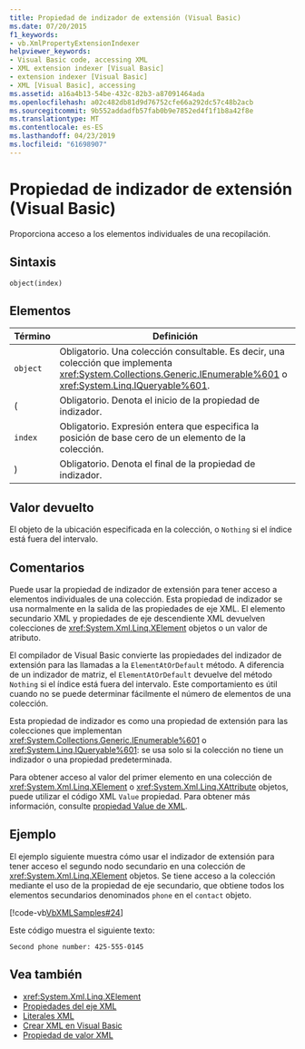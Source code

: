 ```yaml
---
title: Propiedad de indizador de extensión (Visual Basic)
ms.date: 07/20/2015
f1_keywords:
- vb.XmlPropertyExtensionIndexer
helpviewer_keywords:
- Visual Basic code, accessing XML
- XML extension indexer [Visual Basic]
- extension indexer [Visual Basic]
- XML [Visual Basic], accessing
ms.assetid: a16a4b13-54be-432c-82b3-a87091464ada
ms.openlocfilehash: a02c482db81d9d76752cfe66a292dc57c48b2acb
ms.sourcegitcommit: 9b552addadfb57fab0b9e7852ed4f1f1b8a42f8e
ms.translationtype: MT
ms.contentlocale: es-ES
ms.lasthandoff: 04/23/2019
ms.locfileid: "61698907"
---
```

# <a name="extension-indexer-property-visual-basic"></a>Propiedad de indizador de extensión (Visual Basic)
Proporciona acceso a los elementos individuales de una recopilación.  
  
## <a name="syntax"></a>Sintaxis  
  
```  
object(index)  
```  
  
## <a name="parts"></a>Elementos  
  
|Término|Definición|  
|---|---|  
|`object`|Obligatorio. Una colección consultable. Es decir, una colección que implementa <xref:System.Collections.Generic.IEnumerable%601> o <xref:System.Linq.IQueryable%601>.|  
|(|Obligatorio. Denota el inicio de la propiedad de indizador.|  
|`index`|Obligatorio. Expresión entera que especifica la posición de base cero de un elemento de la colección.|  
|)|Obligatorio. Denota el final de la propiedad de indizador.|  
  
## <a name="return-value"></a>Valor devuelto  
 El objeto de la ubicación especificada en la colección, o `Nothing` si el índice está fuera del intervalo.  
  
## <a name="remarks"></a>Comentarios  
 Puede usar la propiedad de indizador de extensión para tener acceso a elementos individuales de una colección. Esta propiedad de indizador se usa normalmente en la salida de las propiedades de eje XML. El elemento secundario XML y propiedades de eje descendiente XML devuelven colecciones de <xref:System.Xml.Linq.XElement> objetos o un valor de atributo.  
  
 El compilador de Visual Basic convierte las propiedades del indizador de extensión para las llamadas a la `ElementAtOrDefault` método. A diferencia de un indizador de matriz, el `ElementAtOrDefault` devuelve del método `Nothing` si el índice está fuera del intervalo. Este comportamiento es útil cuando no se puede determinar fácilmente el número de elementos de una colección.  
  
 Esta propiedad de indizador es como una propiedad de extensión para las colecciones que implementan <xref:System.Collections.Generic.IEnumerable%601> o <xref:System.Linq.IQueryable%601>: se usa solo si la colección no tiene un indizador o una propiedad predeterminada.  
  
 Para obtener acceso al valor del primer elemento en una colección de <xref:System.Xml.Linq.XElement> o <xref:System.Xml.Linq.XAttribute> objetos, puede utilizar el código XML `Value` propiedad. Para obtener más información, consulte [propiedad Value de XML](../../../visual-basic/language-reference/xml-axis/xml-value-property.md).  
  
## <a name="example"></a>Ejemplo  
 El ejemplo siguiente muestra cómo usar el indizador de extensión para tener acceso el segundo nodo secundario en una colección de <xref:System.Xml.Linq.XElement> objetos. Se tiene acceso a la colección mediante el uso de la propiedad de eje secundario, que obtiene todos los elementos secundarios denominados `phone` en el `contact` objeto.  
  
 [!code-vb[VbXMLSamples#24](~/samples/snippets/visualbasic/VS_Snippets_VBCSharp/VbXMLSamples/VB/XMLSamples11.vb#24)]  
  
 Este código muestra el siguiente texto:  
  
 `Second phone number: 425-555-0145`  
  
## <a name="see-also"></a>Vea también

- <xref:System.Xml.Linq.XElement>
- [Propiedades del eje XML](../../../visual-basic/language-reference/xml-axis/index.md)
- [Literales XML](../../../visual-basic/language-reference/xml-literals/index.md)
- [Crear XML en Visual Basic](../../../visual-basic/programming-guide/language-features/xml/creating-xml.md)
- [Propiedad de valor XML](../../../visual-basic/language-reference/xml-axis/xml-value-property.md)
